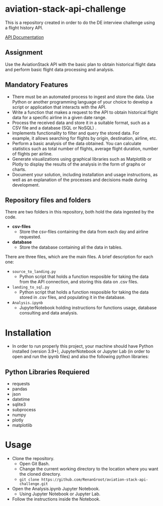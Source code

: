 # aviation-stack-api-challenge
 This is a repository created in order to do the DE interview challenge using a flight history API.

 [API Documentation](https://aviationstack.com/documentation)

## Assignment
Use the AviationStack API with the basic plan to obtain historical flight data and perform basic flight data
processing and analysis.

## Mandatory Features
- There must be an automated process to ingest and store the data. Use Python or another
programming language of your choice to develop a script or application that interacts with the
API.
- Write a function that makes a request to the API to obtain historical flight data for a specific
airline in a given date range.
- Process the received data and store it in a suitable format, such as a CSV file and a database
(SQL or NoSQL) .
- Implements functionality to filter and query the stored data. For example, it allows searching for
flights by origin, destination, airline, etc.
- Perform a basic analysis of the data obtained. You can calculate statistics such as total number
of flights, average flight duration, number of flights per airline.
- Generate visualizations using graphical libraries such as Matplotlib or Plotly to display the results
of the analysis in the form of graphs or charts.
- Document your solution, including installation and usage instructions, as well as an explanation
of the processes and decisions made during development.

## Repository files and folders
There are two folders in this repository, both hold the data ingested by the code.
- **csv-files**
    - Store the csv-files containing the data from each day and airline requested.
- **database**
    - Store the database containing all the data in tables.

There are three files, which are the main files. A brief description for each one:
- `source_to_landing.py`
    - Python script that holds a function resposible for taking the data from the API connection, and storing this data on .csv files.
- `landing_to_sql.py`
    - Python script that holds a function resposible for taking the data stored in .csv files, and populating it in the database.
- `Analysis.ipynb`
    - JupyterNotebook holding instructions for functions usage, database consulting and data analysis.

# Installation
- In order to run properly this project, your machine should have Python installed (version 3.9+), JupyterNotebook or Jupyter Lab (in order to open and run the ipynb files) and also the following python libraries:

## Python Libraries Requiered
- requests
- pandas
- json
- datetime
- sqlite3
- subprocess
- numpy
- plotly
- matplotlib

# Usage
- Clone the repository.
    - Open Git Bash.
    - Change the current working directory to the location where you want the cloned directory.
    - `git clone https://github.com/RenanGroot/aviation-stack-api-challenge.git`
- Open the Analysis.ipynb Jupyter Notebook.
    - Using Jupyter Notebook or Jupyter Lab.
- Follow the instructions inside the Notebook.
